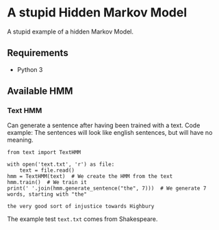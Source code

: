 # A stupid Hidden Markov Model

A stupid example of a hidden Markov Model.

## Requirements

+ Python 3

## Available HMM

### Text HMM

Can generate a sentence after having been trained with a text. Code example:
The sentences will look like english sentences, but will have no meaning.

```
from text import TextHMM

with open('text.txt', 'r') as file:
    text = file.read()
hmm = TextHMM(text)  # We create the HMM from the text
hmm.train()  # We train it
print(' '.join(hmm.generate_sentence("the", 7)))  # We generate 7 words, starting with "the"

```

```
the very good sort of injustice towards Highbury
```

The example test `text.txt` comes from Shakespeare.